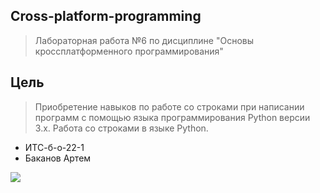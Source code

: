 ## Cross-platform-programming
> Лабораторная работа №6 по дисциплине "Основы кроссплатформенного программирования"
## Цель
> Приобретение навыков по работе со строками при
написании программ с помощью языка программирования Python версии 3.x.
> Работа со строками в языке Python.
- ИТС-б-о-22-1
- Баканов Артем
  
![](https://techtelegraph.co.uk/wp-content/uploads/2022/10/cross-platform.jpg)
